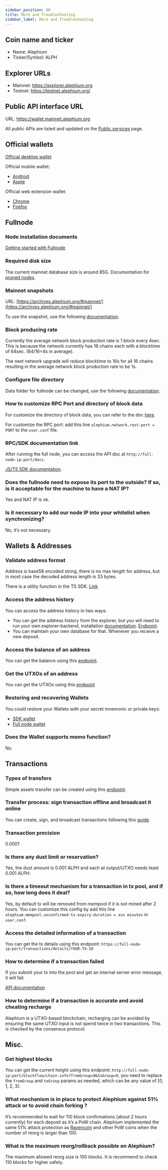 ```yaml
---
sidebar_position: 60
title: More and Troubleshooting
sidebar_label: More and Troubleshooting
---
```



## Coin name and ticker

* Name: Alephium
* Ticker/Symbol: ALPH

## Explorer URLs

* Mainnet: https://explorer.alephium.org
* Testnet: https://testnet.alephium.org/

## Public API interface URL

URL: https://wallet.mainnet.alephium.org

All public APIs are listed and updated on the [Public services](../dapps/public-services.md) page.

## Official wallets

[Official desktop wallet](https://github.com/alephium/desktop-wallet/releases/latest)

Official mobile wallet:
* [Android](https://play.google.com/store/apps/details?id=org.alephium.wallet)
* [Apple](https://apps.apple.com/us/app/alephium-wallet/id6469043072)

Official web extension wallet:
* [Chrome](https://chrome.google.com/webstore/detail/alephium-extension-wallet/gdokollfhmnbfckbobkdbakhilldkhcj)
* [Firefox](https://addons.mozilla.org/en-US/firefox/addon/alephiumextensionwallet/)

## Fullnode 

### Node installation documents

[Getting started with Fullnode](../full-node/getting-started.md)

### Required disk size

The current mainnet database size is around 85G. Documentation for [pruned nodes](../full-node/full-node-more#pruning).

### Mainnet snapshots

URL: [https://archives.alephium.org/#mainnet/](https://archives.alephium.org/#mainnet/)

To use the snapshot, use the following [documentation](../full-node/loading-snapshot.md).

### Block producing rate

Currently the average network block production rate is 1 block every 4sec.
This is because the network currently has 16 chains each with a blocktime of 64sec. (64/16=4s in average).

The next network upgrade will reduce blocktime to 16s for all 16 chains resulting in the average network block production rate to be 1s.

### Configure file directory

Data folder for fullnode can be changed, use the following [documentation](../full-node/full-node-more.md#moving-the-alephium-data-folder).

### How to customize RPC Port and directory of block data

For customize the directory of block data, you can refer to the doc [here](../full-node/full-node-more.md#moving-the-alephium-data-folder).

For customize the RPC port: add this line `alephium.network.rest-port = PORT` to the `user.conf` file.

### RPC/SDK documentation link

After running the full node, you can access the API doc at `http://full-node-ip:port/docs`.

[JS/TS SDK documentation](https://github.com/alephium/alephium-web3).

### Does the fullnode need to expose its port to the outside? If so, is it acceptable for the machine to have a NAT IP?

Yes and NAT IP is ok.

### Is it necessary to add our node IP into your whitelist when synchronizing?

No, it’s not necessary.


## Wallets & Addresses

### Validate address format

Address is base58 encoded string, there is no max length for address, but in most case the decoded address length is 33 bytes.

There is a utility function in the TS SDK. [Link](https://github.com/alephium/alephium-web3/blob/v0.23.0/packages/web3/src/utils/exchange.ts#L23-L41)

### Access the address history

You can access the address history in two ways:
* You can get the address history from the explorer, but you will need to run your own explorer-backend, installation [documentation](../explorer-backend/getting-started). [Endpoint](https://backend.mainnet.alephium.org/docs/#/Addresses/getAddressesAddressTransactions).
* You can maintain your own database for that. Whenever you receive a new deposit.

### Access the balance of an address

You can get the balance using this [endpoint](https://wallet.mainnet.alephium.org/docs/#/Addresses/getAddressesAddressBalance).

### Get the UTXOs of an address

You can get the UTXOs using this [endpoint](https://wallet.mainnet.alephium.org/docs/#/Addresses/getAddressesAddressUtxos)

### Restoring and recovering Wallets

You could restore your Wallets with your secret mnemonic or private keys:
* [SDK wallet](https://github.com/alephium/alephium-web3/blob/713f48088653a637aca15cbbfde1601207fe6940/packages/web3-wallet/src/hd-wallet.ts#L112-L185)
* [Full node wallet](https://wallet.mainnet.alephium.org/docs/#/Wallets/putWallets)

### Does the Wallet supports memo function?

No.


## Transactions

### Types of transfers

Simple assets transfer can be created using this [endpoint](./exchange#create-a-transaction).

### Transfer process: sign transaction offline and broadcast it online

You can create, sign, and broadcast transactions following this [guide](./exchange#transaction-apis).

### Transaction precision

0.0001

### Is there any dust limit or reservation?

Yes, the dust amount is 0.001 ALPH and each at output/UTXO needs least 0.001 ALPH.

### Is there a timeout mechanism for a transaction in tx pool, and if so, how long does it deal?
Yes, by default tx will be removed from mempool if it is not mined after 2 hours.
You can customize this config by add this line `alephium.mempool.unconfirmed-tx-expiry-duration = xxx minutes` in `user.conf`.

### Access the detailed information of a transaction

You can get the tx details using this endpoint: `https://full-node-ip:port/transactions/details/YOUR-TX-ID`

### How to determine if a transaction failed

If you submit your tx into the pool and get an internal server error message, it will fail.

[API documentation](./exchange#submit-a-transaction)

### How to determine if a transaction is accurate and avoid cheating recharge

Alephium is a UTXO-based blockchain, recharging can be avoided by ensuring the same UTXO input is not spend twice in two transactions. This is checked by the consensus protocol.


## Misc.

### Get highest blocks

You can get the current height using this endpoint: `http://full-node-ip:port/blockflow/chain-info?fromGroup=0&toGroup=0`, you need to replace the `fromGroup` and `toGroup` params as needed, which can be any value of [0, 1, 2, 3].

### What mechanism is in place to protect Alephium against 51% attack or to avoid chain forking ?

It’s recommended to wait for 110 block confirmations (about 2 hours currently) for each deposit as it’s a PoW chain.
Alephium implemented the same 51% attack protection as [Ravencoin](https://tronblack.medium.com/ravencoin-building-the-immune-system-23d077b65f71) and other PoW coins when the number of reorg is larger than 100.

### What is the maximum reorg/rollback possible on Alephium?

The maximum allowed reorg size is 100 blocks. It is recommend to check 110 blocks for higher safety.
